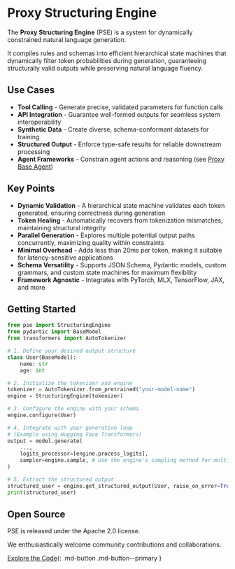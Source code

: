 # Proxy Structuring Engine

The **Proxy Structuring Engine** (PSE) is a system for dynamically constrained natural language generation.

It compiles rules and schemas into efficient hierarchical state machines that dynamically filter token probabilities during generation, guaranteeing structurally valid outputs while preserving natural language fluency.

## Use Cases
- **Tool Calling** - Generate precise, validated parameters for function calls
- **API Integration** - Guarantee well-formed outputs for seamless system interoperability
- **Synthetic Data** - Create diverse, schema-conformant datasets for training
- **Structured Output** - Enforce type-safe results for reliable downstream processing
- **Agent Frameworks** - Constrain agent actions and reasoning (see [Proxy Base Agent](https://github.com/TheProxyCompany/proxy-base-agent))

## Key Points
- **Dynamic Validation** - A hierarchical state machine validates each token generated, ensuring correctness during generation
- **Token Healing** - Automatically recovers from tokenization mismatches, maintaining structural integrity
- **Parallel Generation** - Explores multiple potential output paths concurrently, maximizing quality within constraints
- **Minimal Overhead** - Adds less than 20ms per token, making it suitable for latency-sensitive applications
- **Schema Versatility** - Supports JSON Schema, Pydantic models, custom grammars, and custom state machines for maximum flexibility
- **Framework Agnostic** - Integrates with PyTorch, MLX, TensorFlow, JAX, and more

## Getting Started

```python
from pse import StructuringEngine
from pydantic import BaseModel
from transformers import AutoTokenizer

# 1. Define your desired output structure
class User(BaseModel):
    name: str
    age: int

# 2. Initialize the tokenizer and engine
tokenizer = AutoTokenizer.from_pretrained("your-model-name")
engine = StructuringEngine(tokenizer)

# 3. Configure the engine with your schema
engine.configure(User)

# 4. Integrate with your generation loop
# (Example using Hugging Face Transformers)
output = model.generate(
    ...,
    logits_processor=[engine.process_logits],
    sampler=engine.sample, # Use the engine's sampling method for multi-token generation
)

# 5. Extract the structured output
structured_user = engine.get_structured_output(User, raise_on_error=True)
print(structured_user)

```

## Open Source
PSE is released under the Apache 2.0 license.

We enthusiastically welcome community contributions and collaborations.

[Explore the Code](https://github.com/TheProxyCompany/proxy-structuring-engine){: .md-button .md-button--primary }
